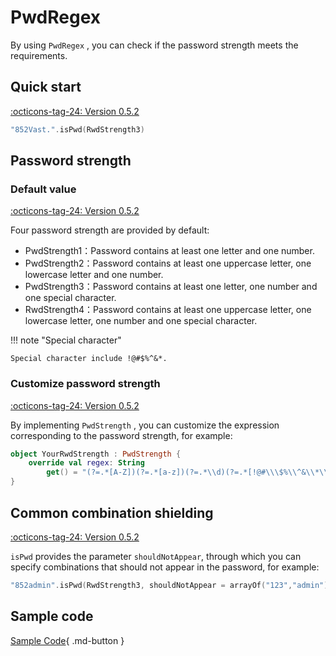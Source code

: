 # PwdRegex

By using `PwdRegex` , you can check if the password strength meets the requirements.

## Quick start

[:octicons-tag-24: Version 0.5.2](https://ave.entropy2020.cn/version/VastTools/#052)

```kotlin
"852Vast.".isPwd(RwdStrength3)
```

## Password strength

### Default value

[:octicons-tag-24: Version 0.5.2](https://ave.entropy2020.cn/version/VastTools/#052)

Four password strength are provided by default:

- PwdStrength1：Password contains at least one letter and one number.
- PwdStrength2：Password contains at least one uppercase letter, one lowercase letter and one number.
- PwdStrength3：Password contains at least one letter, one number and one special character.
- RwdStrength4：Password contains at least one uppercase letter, one lowercase letter, one number and one special character.

!!! note "Special character"

    Special character include !@#$%^&*.

### Customize password strength

[:octicons-tag-24: Version 0.5.2](https://ave.entropy2020.cn/version/VastTools/#052)

By implementing `PwdStrength` , you can customize the expression corresponding to the password strength, for example:

```kotlin
object YourRwdStrength : PwdStrength {
    override val regex: String
        get() = "(?=.*[A-Z])(?=.*[a-z])(?=.*\\d)(?=.*[!@#\\\$%\\^&\\*\\.])."
}
```

## Common combination shielding

[:octicons-tag-24: Version 0.5.2](https://ave.entropy2020.cn/version/VastTools/#052)

`isPwd` provides the parameter `shouldNotAppear`, through which you can specify combinations that should not appear in the password, for example:

```kotlin
"852admin".isPwd(RwdStrength3, shouldNotAppear = arrayOf("123","admin"))
```

## Sample code

[Sample Code](https://github.com/SakurajimaMaii/Android-Vast-Extension/blob/develop/app-compose/src/main/java/com/ave/vastgui/appcompose/example/text/PwdRegex.kt){ .md-button }
